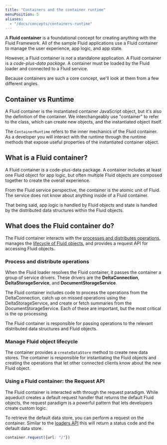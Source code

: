```yaml
---
title: "Containers and the container runtime"
menuPosition: 5
aliases:
  - "/docs/concepts/containers-runtime"
---
```


A **Fluid container** is a foundational concept for creating anything with the Fluid Framework. All of the sample Fluid
applications use a Fluid container to manage the user experience, app logic, and app state.

However, a Fluid container is *not* a standalone application. A Fluid container is a *code-plus-data package*. A
container must be loaded by the Fluid loader and connected to a Fluid service.

Because containers are such a core concept, we'll look at them from a few different angles.

## Container vs Runtime

A Fluid container is the instantiated container JavaScript object, but it's also the definition of the container. We
interchangeably use "container" to refer to the class, which can create new objects, and the instantiated object itself.

The `ContainerRuntime` refers to the inner mechanics of the Fluid container. As a developer you will interact with the
runtime through the runtime methods that expose useful properties of the instantiated container object.

## What is a Fluid container?

A Fluid container is a code-plus-data package. A container includes at least one Fluid object for app logic, but
often multiple Fluid objects are composed together to create the overall experience.

From the Fluid service perspective, the container is the atomic unit of Fluid. The service does not know about anything
inside of a Fluid container.

That being said, app logic is handled by Fluid objects and state is handled by the distributed data structures within
the Fluid objects.

## What does the Fluid container do?

The Fluid container interacts with the [processes and distributes operations](./hosts), manages the [lifecycle of Fluid
objects](./dataobject-aqueduct), and provides a request API for accessing Fluid objects.

### Process and distribute operations

When the Fluid loader resolves the Fluid container, it passes the container a group of service drivers. These drivers
are the **DeltaConnection**, **DeltaStorageService**, and **DocumentStorageService**.

The Fluid container includes code to process the operations from the DeltaConnection, catch up on missed operations
using the DeltaStorageService, and create or fetch summaries from the DocumentStorageService. Each of these are
important, but the most critical is the op processing.

The Fluid container is responsible for passing operations to the relevant distributed data structures and Fluid objects.

### Manage Fluid object lifecycle

The container provides a `createDataStore` method to create new data stores. The container is responsible for
instantiating the Fluid objects and creating the operations that let other connected clients know about the new Fluid
object.

### Using a Fluid container: the Request API

The Fluid container is interacted with through the request paradigm. While aqueduct creates a default request handler
that returns the default Fluid objects, the request paradigm is a powerful pattern that lets developers create custom
logic.

To retrieve the default data store, you can perform a request on the container. Similar to the [loaders API](./hosts.md)
this will return a status code and the default data store.

```ts
container.request({url: "/"})
```
